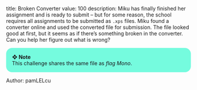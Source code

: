 title: Broken Converter
value: 100
description: Miku has finally finished her assignment and is ready to submit – but for some reason, the school requires all assignments to be submitted as `.xps` files. Miku found a converter online and used the converted file for submission. The file looked good at first, but it seems as if there’s something broken in the converter. Can you help her figure out what is wrong?

<div style="background:#75fbde;border-radius:1rem;padding:1rem"><b>❖ Note</b><br/>This challenge shares the same file as <em>flag Mono</em>.</div>

Author: pamLELcu
